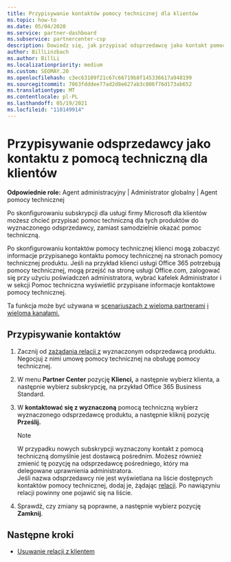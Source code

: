 ```yaml
---
title: Przypisywanie kontaktów pomocy technicznej dla klientów
ms.topic: how-to
ms.date: 05/04/2020
ms.service: partner-dashboard
ms.subservice: partnercenter-csp
description: Dowiedz się, jak przypisać odsprzedawcę jako kontakt pomocy technicznej dla klientów, którzy mają subskrypcje usługi usługi firmy Microsoft.
author: BillLinzbach
ms.author: BillLi
ms.localizationpriority: medium
ms.custom: SEOMAY.20
ms.openlocfilehash: c3ec63109f21c67c66719b8f145336617a948199
ms.sourcegitcommit: 7063fdddee77ad2d8e627ab3c806f76d173ab652
ms.translationtype: MT
ms.contentlocale: pl-PL
ms.lasthandoff: 05/19/2021
ms.locfileid: "110149914"
---
```

# <a name="assign-a-reseller-as-a-technical-support-contact-for-customers"></a>Przypisywanie odsprzedawcy jako kontaktu z pomocą techniczną dla klientów

**Odpowiednie role:** Agent administracyjny | Administrator globalny | Agent pomocy technicznej


Po skonfigurowaniu subskrypcji dla usługi firmy Microsoft dla klientów możesz chcieć przypisać pomoc techniczną dla tych produktów do wyznaczonego odsprzedawcy, zamiast samodzielnie okazać pomoc techniczną.

Po skonfigurowaniu kontaktów pomocy technicznej klienci mogą zobaczyć informacje przypisanego kontaktu pomocy technicznej na stronach pomocy technicznej produktu. Jeśli na przykład klienci usługi Office 365 potrzebują pomocy technicznej, mogą przejść na stronę usługi  Office.com, zalogować  się przy użyciu poświadczeń administratora, wybrać kafelek Administrator i w sekcji Pomoc techniczna wyświetlić przypisane informacje kontaktowe pomocy technicznej.

Ta funkcja może być używana w [scenariuszach z wieloma partnerami](multipartner.md) [i wieloma kanałami.](multichannel.md) 


## <a name="assign-contacts"></a>Przypisywanie kontaktów

1. Zacznij od [zażądania relacji z](request-a-relationship-with-a-customer.md) wyznaczonym odsprzedawcą produktu. Negocjuj z nimi umowę pomocy technicznej na obsługę pomocy technicznej.

2. W menu **Partner Center** pozycję **Klienci,** a następnie wybierz klienta, a następnie wybierz subskrypcję, na przykład Office 365 Business Standard.

3. W **kontaktować się z wyznaczoną** pomocą techniczną wybierz wyznaczonego odsprzedawcę produktu, a następnie kliknij pozycję **Prześlij.** 

      >[!NOTE]  
      >W przypadku nowych subskrypcji wyznaczony kontakt z pomocą techniczną domyślnie jest dostawcą pośrednim. Możesz również zmienić tę pozycję na odsprzedawcę pośredniego, który ma delegowane uprawnienia administratora.    
    >Jeśli nazwa odsprzedawcy nie jest wyświetlana na liście dostępnych kontaktów pomocy technicznej, dodaj je, żądając [relacji](request-a-relationship-with-a-customer.md). Po nawiązyniu relacji powinny one pojawić się na liście.  

4. Sprawdź, czy zmiany są poprawne, a następnie wybierz pozycję **Zamknij**.

## <a name="next-steps"></a>Następne kroki

- [Usuwanie relacji z klientem](remove-a-relationship.md)